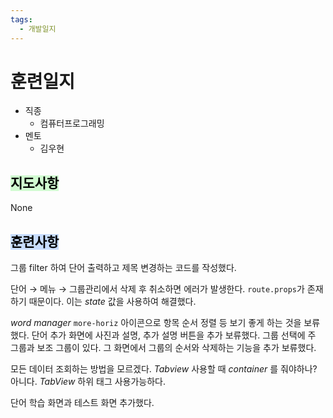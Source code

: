 ```yaml
---
tags:
  - 개발일지
---
```

# 훈련일지

- 직종
	- 컴퓨터프로그래밍
- 멘토
	- 김우현
## <mark style="background: #BBFABBA6;">지도사항</mark>

None

## <mark style="background: #ADCCFFA6;">훈련사항</mark>

그룹 filter 하여 단어 출력하고 제목 변경하는 코드를 작성했다.

단어 → 메뉴 → 그룹관리에서 삭제 후 취소하면 에러가 발생한다. `route.props`가 존재하기 때문이다. 이는 *state* 값을 사용하여 해결했다.

*word manager* `more-horiz` 아이콘으로 항목 순서 정렬 등 보기 좋게 하는 것을 보류했다.
단어 추가 화면에 사진과 설명, 추가 설명 버튼을 추가 보류했다.
그룹 선택에 주 그룹과 보조 그룹이 있다. 그 화면에서 그룹의 순서와 삭제하는 기능을 추가 보류했다.

모든 데이터 조회하는 방법을 모르겠다. *Tabview* 사용할 때 *container* 를 줘야하나?
아니다. *TabView* 하위 태그 사용가능하다.

단어 학습 화면과 테스트 화면 추가했다.